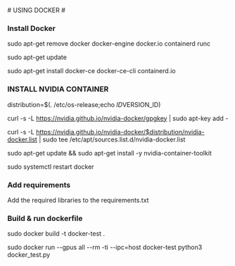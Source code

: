 ﻿﻿# USING DOCKER #


### Install Docker ###

sudo apt-get remove docker docker-engine docker.io containerd runc

sudo apt-get update

sudo apt-get install docker-ce docker-ce-cli containerd.io


### INSTALL NVIDIA CONTAINER ###

distribution=$(. /etc/os-release;echo $ID$VERSION_ID)

curl -s -L https://nvidia.github.io/nvidia-docker/gpgkey | sudo apt-key add -

curl -s -L https://nvidia.github.io/nvidia-docker/$distribution/nvidia-docker.list | sudo tee /etc/apt/sources.list.d/nvidia-docker.list

sudo apt-get update && sudo apt-get install -y nvidia-container-toolkit

sudo systemctl restart docker


### Add requirements ###

Add the required libraries to the requirements.txt


### Build & run dockerfile ###

sudo docker build -t docker-test .

sudo docker run --gpus all --rm -ti --ipc=host docker-test python3 docker_test.py
